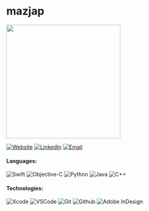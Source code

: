 # mazjap

[<img src="../src/header.gif" width="300" />](https://github.com/mazjap)

[![Website][website-img]][website-url]
[![LinkedIn][linkedin-img]][linkedin-url]
[![Email][email-img]][email-url]

#### Languages:

![Swift][swift-img]
![Objective-C][objc-img]
![Python][python-img]
![Java][java-img]
![C++][cpp-img]

#### Technologies:

![Xcode][xcode-img]
![VSCode][vscode-img]
![Git][git-img]
![Github][github-img]
![Adobe InDesign][indesign-img]


[swift-img]: https://img.shields.io/badge/-Swift-black?style=flat&logo=swift
[objc-img]: https://img.shields.io/badge/objc-Objective%20C-black?style=flat
[python-img]: https://img.shields.io/badge/-Python-black?style=flat&logo=python
[java-img]: https://img.shields.io/badge/-Java-black?style=flat&logo=java
[cpp-img]: https://img.shields.io/badge/-C++-black?style=flat&logo=c%2B%2B

[xcode-img]: https://img.shields.io/badge/-Xcode-black?style=flat&logo=xcode
[git-img]: https://img.shields.io/badge/-Git-black?style=flat&logo=git
[github-img]: https://img.shields.io/badge/-Github-black?style=flat&logo=github
[vscode-img]: https://img.shields.io/badge/-VSCode-black?style=flat&logo=visual%20studio%20code
[indesign-img]: https://img.shields.io/badge/-InDesign-black?style=flat&logo=adobe%20indesign

[website-img]: https://img.shields.io/badge/-Jordan%20Christensen.com-purple?style=for-the-badge&logo=google-chrome&logoColor=white
[linkedin-img]: https://img.shields.io/badge/-LinkedIn-blue?style=for-the-badge&logo=linkedin&logoColor=white
[email-img]: https://img.shields.io/badge/-Gmail-red?style=for-the-badge&logo=gmail&logoColor=white

[website-url]: https://jordan-christensen.com/
[linkedin-url]: https://www.linkedin.com/in/jordan-a-christensen/
[email-url]: mailto:jordan.c4922@gmail.com
